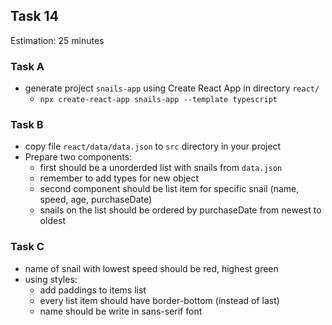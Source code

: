 ## Task 14

Estimation: 25 minutes

### Task A

- generate project `snails-app` using Create React App in directory `react/`
  - `npx create-react-app snails-app --template typescript`

### Task B

- copy file `react/data/data.json` to `src` directory in your project
- Prepare two components:
  - first should be a unorderded list with snails from `data.json`
  - remember to add types for new object
  - second component should be list item for specific snail (name, speed, age, purchaseDate)
  - snails on the list should be ordered by purchaseDate from newest to oldest

### Task C

- name of snail with lowest speed should be red, highest green
- using styles:
  - add paddings to items list
  - every list item should have border-bottom (instead of last)
  - name should be write in sans-serif font
